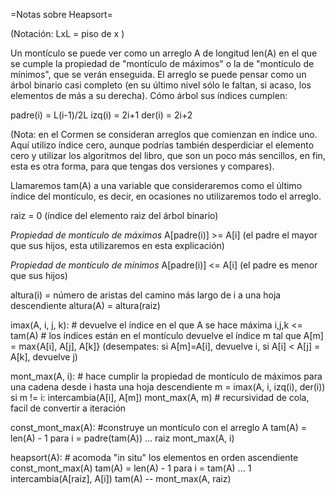 =Notas sobre Heapsort=

(Notación: LxL = piso de x )

Un montículo se puede ver como un arreglo A de longitud len(A) en el que se cumple la propiedad de "montículo de máximos" o la de "montículo de mínimos", que se verán enseguida. El arreglo se puede pensar como un árbol binario casi completo (en su último nivel sólo le faltan, si acaso, los elementos de más a su derecha). Cómo árbol sus índices cumplen:

  padre(i) = L(i-1)/2L
  izq(i) = 2i+1
  der(i) = 2i+2

(Nota: en el Cormen se consideran arreglos que comienzan en índice uno. Aquí utilizo índice cero, aunque podrías también desperdiciar el elemento cero y utilizar los algoritmos del libro, que son un poco más sencillos, en fin, esta es otra forma, para que tengas dos versiones y compares).

Llamaremos tam(A) a una variable que consideraremos como el último índice del montículo, es decir, en ocasiones no utilizaremos todo el arreglo.

  raiz = 0 (índice del elemento raiz del árbol binario)

*Propiedad de montículo de máximos*
  A[padre(i)] >= A[i]   (el padre el mayor que sus hijos, esta utilizaremos en esta explicación)

*Propiedad de montículo de mínimos*
  A[padre(i)] <= A[i]  (el padre es menor que sus hijos)

  altura(i) = número de aristas del camino más largo de i a una hoja descendiente
  altura(A) = altura(raiz)

imax(A, i, j, k):   # devuelve el índice en el que A se hace máxima
  i,j,k <= tam(A)  # los índices están en el montículo
  devuelve el índice m tal que A[m] = max{A[i], A[j], A[k]}
  (desempates: si A[m]=A[i], devuelve i, si A[i] < A[j] = A[k], devuelve j)

mont_max(A, i): # hace cumplir la propiedad de montículo de máximos para una cadena desde i hasta una hoja descendiente
  m = imax(A, i, izq(i), der(i))
  si m != i:
    intercambia(A[i], A[m])
    mont_max(A, m)  # recursividad de cola, facil de convertir a iteración

const_mont_max(A):   #construye un montículo con el arreglo A
  tam(A) = len(A) - 1
  para i = padre(tam(A)) ... raiz
    mont_max(A, i)

heapsort(A):  # acomoda "in situ" los elementos en orden ascendiente
  const_mont_max(A)
  tam(A) = len(A) - 1
  para i = tam(A) ... 1
    intercambia(A[raiz], A[i])
    tam(A) --
    mont_max(A, raiz)
